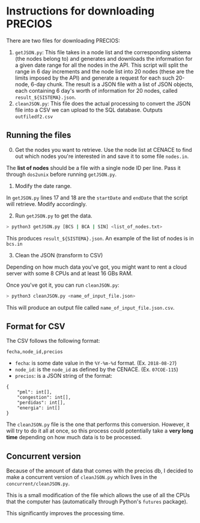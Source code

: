 # Instructions for downloading PRECIOS

There are two files for downloading PRECIOS:

1. `getJSON.py`: This file takes in a node list and the corresponding sistema (the nodes belong to) and generates and downloads the information for a given date range for all the nodes in the API. This script will split the range in 6 day increments and the node list into 20 nodes (these are the limits imposed by the API) and generate a request for each such 20-node, 6-day chunk. The result is a JSON file with a list of JSON objects, each containing 6 day's worth of information for 20 nodes, called `result_${SISTEMA}.json`.
2. `cleanJSON.py`: This file does the actual processing to convert the JSON file into a CSV we can upload to the SQL database. Outputs `outfiledf2.csv`


## Running the files

0. Get the nodes you want to retrieve. Use the node list at CENACE to find out which nodes you're interested in and save it to some file `nodes.in`.

The **list of nodes** should be a file with a single node ID per line. Pass it through `dos2unix` before running `getJSON.py`.

1. Modify the date range.

In `getJSON.py` lines 17 and 18 are the `startDate` and `endDate` that the script will retrieve. Modify accordingly.

2. Run `getJSON.py` to get the data.

```bash
> python3 getJSON.py [BCS | BCA | SIN] <list_of_nodes.txt>
```

This produces `result_${SISTEMA}.json`. An example of the list of nodes is in `bcs.in`


3. Clean the JSON (transform to CSV)

Depending on how much data you've got, you might want to rent a cloud server with some 8 CPUs and at least 16 GBs RAM.

Once you've got it, you can run `cleanJSON.py`:

```bash
> python3 cleanJSON.py <name_of_input_file.json>
```

This will produce an output file called `name_of_input_file.json.csv`.


## Format for CSV

The CSV follows the following format:

```
fecha,node_id,precios
```


- `fecha`: is some date value in the `%Y-%m-%d` format. (Ex. `2018-08-27`)
- `node_id`: is the `node_id` as defined by the CENACE. (Ex. `07COE-115`)
- `precios`: is a JSON string of the format:

```
{ 
	"pml": int[],
	"congestion": int[],
	"perdidas": int[],
	"energia": int[]
}
```

The `cleanJSON.py` file is the one that performs this conversion. However, it will try to do it all at once, so this process could potentially take a **very long time** depending on how much data is to be processed.

## Concurrent version

Because of the amount of data that comes with the precios db, I decided to make a concurrent version of `cleanJSON.py` which lives in the `concurrent/cleanJSON.py`. 

This is a small modification of the file which allows the use of all the CPUs that the computer has (automatically through Python's `futures` package).

This significantly improves the processing time.

